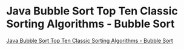 # Java Bubble Sort Top Ten Classic Sorting Algorithms - Bubble Sort
[Java Bubble Sort Top Ten Classic Sorting Algorithms - Bubble Sort](https://aiwithcloud.com/2022/09/19/java_bubble_sort_top_ten_classic_sorting_algorithms___bubble_sort/)